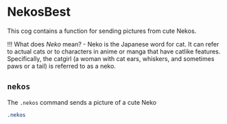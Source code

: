 # NekosBest

This cog contains a function for sending pictures from cute Nekos.

!!! What does *Neko* mean?
    - Neko is the Japanese word for cat. It can refer to actual cats or to characters in anime or manga that have catlike features. Specifically, the catgirl (a woman with cat ears, whiskers, and sometimes paws or a tail) is referred to as a neko.


## `nekos`

The `.nekos` command sends a picture of a cute Neko

```css
.nekos
```
